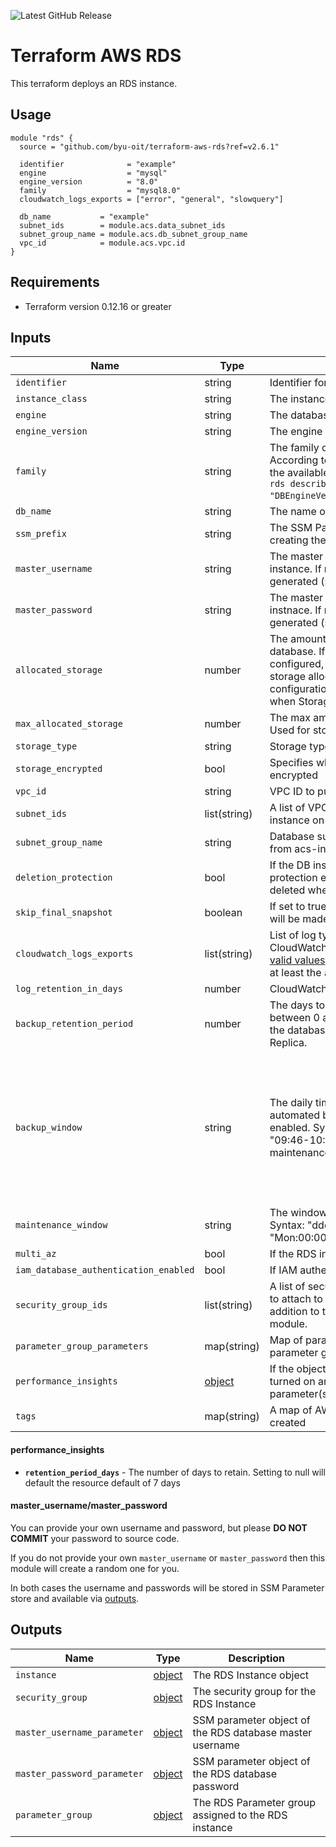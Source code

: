 ![Latest GitHub Release](https://img.shields.io/github/v/release/byu-oit/terraform-aws-rds?sort=semver)

# Terraform AWS RDS
This terraform deploys an RDS instance.
 
## Usage
```hcl
module "rds" {
  source = "github.com/byu-oit/terraform-aws-rds?ref=v2.6.1"

  identifier              = "example"
  engine                  = "mysql"
  engine_version          = "8.0"
  family                  = "mysql8.0"
  cloudwatch_logs_exports = ["error", "general", "slowquery"]

  db_name           = "example"
  subnet_ids        = module.acs.data_subnet_ids
  subnet_group_name = module.acs.db_subnet_group_name
  vpc_id            = module.acs.vpc.id
}
```

## Requirements
* Terraform version 0.12.16 or greater

## Inputs
| Name                                  | Type                            | Description                                                                                                                                                                                                                                                                                                        | Default                                                                                   |
| ------------------------------------- | ------------------------------- | ------------------------------------------------------------------------------------------------------------------------------------------------------------------------------------------------------------------------------------------------------------------------------------------------------------------ | ----------------------------------------------------------------------------------------- |
| `identifier`                          | string                          | Identifier for the RDS instance                                                                                                                                                                                                                                                                                    |                                                                                           |
| `instance_class`                      | string                          | The instance class the RDS instance will use                                                                                                                                                                                                                                                                       | db.t2.small                                                                               |
| `engine`                              | string                          | The database engine the RDS instance will use                                                                                                                                                                                                                                                                      |                                                                                           |
| `engine_version`                      | string                          | The engine version to use                                                                                                                                                                                                                                                                                          |                                                                                           |
| `family`                              | string                          | The family of the DB parameter group. According to the [AWS Docs](https://docs.aws.amazon.com/cli/latest/reference/rds/create-db-parameter-group.html), you can list all of the available parameter group families with `aws rds describe-db-engine-versions --query "DBEngineVersions[].DBParameterGroupFamily"`. |                                                                                           |
| `db_name`                             | string                          | The name of the database that RDS will create                                                                                                                                                                                                                                                                      |                                                                                           |
| `ssm_prefix`                          | string                          | The SSM Parameter Store Prefix to use when creating the master username and password.                                                                                                                                                                                                                              | identifier                                                                                |
| `master_username`                     | string                          | The master username to be used for the RDS instance. If not provided, a random one will be generated (see [below](#master_usernamemaster_password)).                                                                                                                                                               | null                                                                                      |
| `master_password`                     | string                          | The master password to be used for the RDS instnace. If not provided, a random one will be generated (see [below](#master_usernamemaster_password)).                                                                                                                                                               | null                                                                                      |
| `allocated_storage`                   | number                          | The amount of storage to be allocated for the database. If `max_allocated_storage` is configured, this argument represents the initial storage allocation and differences from the configuration will be ignored automatically when Storage Autoscaling occurs.                                                    | 32                                                                                        |
| `max_allocated_storage`               | number                          | The max amount of storage for the database. Used for storage autoscaling.                                                                                                                                                                                                                                          | null                                                                                      |
| `storage_type`                        | string                          | Storage type for the database [standard, gp2]                                                                                                                                                                                                                                                                      | gp2                                                                                       |
| `storage_encrypted`                   | bool                            | Specifies whether the DB instance is encrypted                                                                                                                                                                                                                                                                     | true                                                                                      |
| `vpc_id`                              | string                          | VPC ID to put the RDS instance on                                                                                                                                                                                                                                                                                  |                                                                                           |
| `subnet_ids`                          | list(string)                    | A list of VPC subnet IDs to put the RDS instance on                                                                                                                                                                                                                                                                |                                                                                           |
| `subnet_group_name`                   | string                          | Database subnet group name (can be retrieved from acs-info)                                                                                                                                                                                                                                                        |                                                                                           |
| `deletion_protection`                 | bool                            | If the DB instance should have deletion protection enabled. The database can't be deleted when this value is set to true                                                                                                                                                                                           | true                                                                                      |
| `skip_final_snapshot`                 | boolean                         | If set to true, no final snapshot of the database will be made when its deleted.                                                                                                                                                                                                                                   | false                                                                                     |
| `cloudwatch_logs_exports`             | list(string)                    | List of log types to enable for exporting to CloudWatch logs. Each engine has different [valid values](https://docs.aws.amazon.com/AmazonRDS/latest/UserGuide/USER_LogAccess.html). We strongly recommend adding at least the `audit` log where possible.                                                          |                                                                                           |
| `log_retention_in_days`               | number                          | CloudWatch log groups retention in days                                                                                                                                                                                                                                                                            | 120                                                                                       |
| `backup_retention_period`             | number                          | The days to retain backups for. Must be between 0 and 35. Must be greater than 0 if the database is used as a source for a Read Replica.                                                                                                                                                                           | 7                                                                                         |
| `backup_window`                       | string                          | The daily time range (in UTC) during which automated backups are created if they are enabled. Syntax: "hh24:mi-hh24:mi". Eg: "09:46-10:16". Must not overlap with maintenance_window.                                                                                                                              | 07:01-07:31 (this is either midnight or 1am Mountain Time, depending on daylight savings) |
| `maintenance_window`                  | string                          | The window to perform maintenance in. Syntax: "ddd:hh24:mi-ddd:hh24:mi". Eg: "Mon:00:00-Mon:03:00".                                                                                                                                                                                                                | null                                                                                      |
| `multi_az`                            | bool                            | If the RDS instance is multi AZ enabled.                                                                                                                                                                                                                                                                           | false                                                                                     |
| `iam_database_authentication_enabled` | bool                            | If IAM authentication is enabled.                                                                                                                                                                                                                                                                                  | false                                                                                     |
| `security_group_ids`                  | list(string)                    | A list of security group ids of security groups to attach to the RDS instance. This is in addition to the security group created in the module.                                                                                                                                                                    | []                                                                                        |
| `parameter_group_parameters`          | map(string)                     | Map of parameters to include in the database parameter group                                                                                                                                                                                                                                                       | {}                                                                                        |
| `performance_insights`                | [object](#performance_insights) | If the object is not null performance insights is turned on and configured with the parameter(s) in the object                                                                                                                                                                                                     | null                                                                                      |
| `tags`                                | map(string)                     | A map of AWS Tags to attach to each resource created                                                                                                                                                                                                                                                               | {}                                                                                        |

#### performance_insights
* **`retention_period_days`** - The number of days to retain. Setting to null will default the resource default of 7 days

#### master_username/master_password
You can provide your own username and password, but please **DO NOT COMMIT** your password to source code.

If you do not provide your own `master_username` or `master_password` then this module will create a random one for you.

In both cases the username and passwords will be stored in SSM Parameter store and available via [outputs](#outputs).

## Outputs
| Name                        | Type                                                                                             | Description                                              |
| --------------------------- | ------------------------------------------------------------------------------------------------ | -------------------------------------------------------- |
| `instance`                  | [object](https://www.terraform.io/docs/providers/aws/r/db_instance.html#attributes-reference)    | The RDS Instance object                                  |
| `security_group`            | [object](https://www.terraform.io/docs/providers/aws/r/security_group.html#attributes-reference) | The security group for the RDS Instance                  |
| `master_username_parameter` | [object](https://www.terraform.io/docs/providers/aws/r/ssm_parameter.html#attributes-reference)  | SSM parameter object of the RDS database master username |
| `master_password_parameter` | [object](https://www.terraform.io/docs/providers/aws/r/ssm_parameter.html#attributes-reference)  | SSM parameter object of the RDS database password        |
| `parameter_group`           | [object](https://www.terraform.io/docs/providers/aws/r/aws_db_parameter_group.html#attributes-reference) | The RDS Parameter group assigned to the RDS instance |
